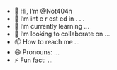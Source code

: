  - 👋 Hi, I’m @Not404n 
-  👀 I’m  int e     r     est ed in   .     .  .     
- 🌱 I’m currently learning  ...   
- 💞️ I’m looking to collaborate on ...
- 📫 How to reach me ...
- 😄 Pronouns: ...
- ⚡ Fun fact: ...

<!---
Not404n/Not404n is a ✨ special ✨ repository because its `README.md` (this file) appears on your GitHub profile.
You can click the Preview link to take a look at your changes.
--->
